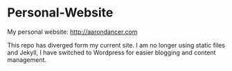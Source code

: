# Personal-Website
My personal website: http://aarondancer.com

This repo has diverged form my current site. I am no longer using static files and Jekyll, I have switched to Wordpress for easier blogging and content management.
